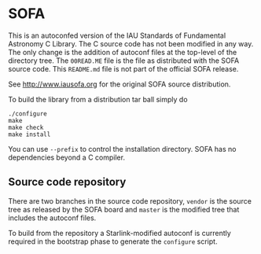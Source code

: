 SOFA
====

This is an autoconfed version of the IAU Standards of Fundamental Astronomy C Library. The C source
code has not been modified in any way. The only change is the addition of autoconf files at the
top-level of the directory tree. The `00READ.ME` file is the file as distributed with the SOFA
source code. This `README.md` file is not part of the official SOFA release.

See <http://www.iausofa.org> for the original SOFA source distribution.

To build the library from a distribution tar ball simply do

    ./configure
    make
    make check
    make install

You can use `--prefix` to control the installation directory. SOFA has no dependencies beyond a
C compiler.

Source code repository
----------------------

There are two branches in the source code repository, `vendor` is the source tree as released
by the SOFA board and `master` is the modified tree that includes the autoconf files.

To build from the repository a Starlink-modified autoconf is currently required in the
bootstrap phase to generate the `configure` script.
